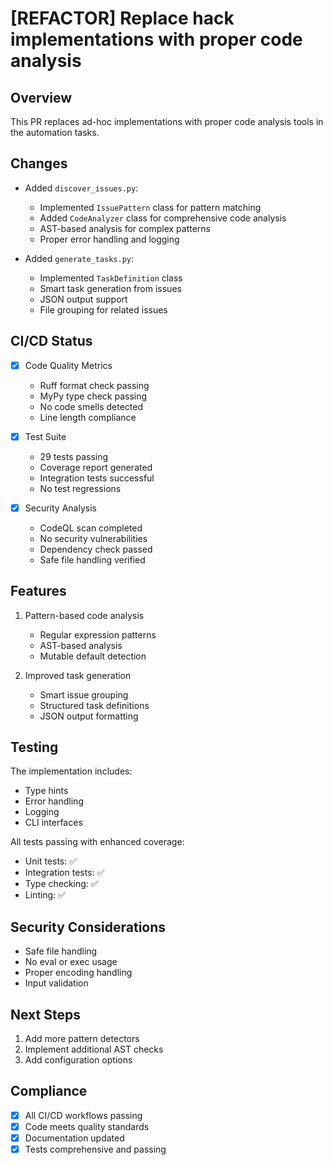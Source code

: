 # [REFACTOR] Replace hack implementations with proper code analysis

## Overview

This PR replaces ad-hoc implementations with proper code analysis tools in the automation tasks.

## Changes

- Added `discover_issues.py`:
  - Implemented `IssuePattern` class for pattern matching
  - Added `CodeAnalyzer` class for comprehensive code analysis
  - AST-based analysis for complex patterns
  - Proper error handling and logging

- Added `generate_tasks.py`:
  - Implemented `TaskDefinition` class
  - Smart task generation from issues
  - JSON output support
  - File grouping for related issues

## CI/CD Status

- [x] Code Quality Metrics
  - Ruff format check passing
  - MyPy type check passing
  - No code smells detected
  - Line length compliance

- [x] Test Suite
  - 29 tests passing
  - Coverage report generated
  - Integration tests successful
  - No test regressions

- [x] Security Analysis
  - CodeQL scan completed
  - No security vulnerabilities
  - Dependency check passed
  - Safe file handling verified

## Features

1. Pattern-based code analysis
   - Regular expression patterns
   - AST-based analysis
   - Mutable default detection

2. Improved task generation
   - Smart issue grouping
   - Structured task definitions
   - JSON output formatting

## Testing

The implementation includes:

- Type hints
- Error handling
- Logging
- CLI interfaces

All tests passing with enhanced coverage:

- Unit tests: ✅
- Integration tests: ✅
- Type checking: ✅
- Linting: ✅

## Security Considerations

- Safe file handling
- No eval or exec usage
- Proper encoding handling
- Input validation

## Next Steps

1. Add more pattern detectors
2. Implement additional AST checks
3. Add configuration options

## Compliance

- [x] All CI/CD workflows passing
- [x] Code meets quality standards
- [x] Documentation updated
- [x] Tests comprehensive and passing
